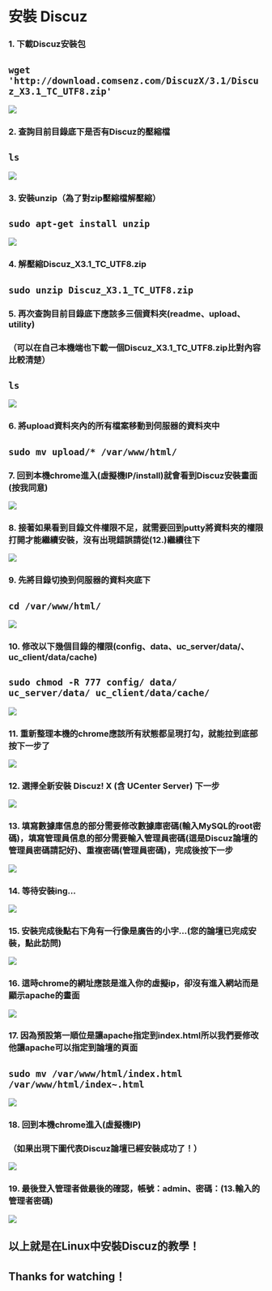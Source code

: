 # **安裝 Discuz**

### 1. 下載Discuz安裝包
## ```wget 'http://download.comsenz.com/DiscuzX/3.1/Discuz_X3.1_TC_UTF8.zip'```
![](../img/inst_part3/part3_1.png)

### 2. 查詢目前目錄底下是否有Discuz的壓縮檔
## ```ls```
![](../img/inst_part3/part3_2.png)

### 3. 安裝unzip（為了對zip壓縮檔解壓縮）
## ```sudo apt-get install unzip```
![](../img/inst_part3/part3_3.png)

### 4. 解壓縮Discuz_X3.1_TC_UTF8.zip
## ```sudo unzip Discuz_X3.1_TC_UTF8.zip```

### 5. 再次查詢目前目錄底下應該多三個資料夾(readme、upload、utility)
### （可以在自己本機端也下載一個Discuz_X3.1_TC_UTF8.zip比對內容比較清楚）
## ```ls```
![](../img/inst_part3/part3_4.png)

### 6. 將upload資料夾內的所有檔案移動到伺服器的資料夾中
## ```sudo mv upload/* /var/www/html/```

### 7. 回到本機chrome進入(虛擬機IP/install)就會看到Discuz安裝畫面(按我同意)
![](../img/inst_part3/part3_5.png)

### 8. 接著如果看到目錄文件權限不足，就需要回到putty將資料夾的權限打開才能繼續安裝，沒有出現錯誤請從(12.)繼續往下
![](../img/inst_part3/part3_6.png)

### 9. 先將目錄切換到伺服器的資料夾底下
## ```cd /var/www/html/```
![](../img/inst_part3/part3_7.png)

### 10. 修改以下幾個目錄的權限(config、data、uc_server/data/、uc_client/data/cache)
## ```sudo chmod -R 777 config/ data/ uc_server/data/ uc_client/data/cache/```
![](../img/inst_part3/part3_8.png)

### 11. 重新整理本機的chrome應該所有狀態都呈現打勾，就能拉到底部按下一步了
![](../img/inst_part3/part3_9.png)

### 12. 選擇全新安裝 Discuz! X (含 UCenter Server) 下一步
![](../img/inst_part3/part3_10.png)

### 13. 填寫數據庫信息的部分需要修改數據庫密碼(輸入MySQL的root密碼)，填寫管理員信息的部分需要輸入管理員密碼(這是Discuz論壇的管理員密碼請記好)、重複密碼(管理員密碼)，完成後按下一步
![](../img/inst_part3/part3_11.png)

### 14. 等待安裝ing…
![](../img/inst_part3/part3_12.png)

### 15. 安裝完成後點右下角有一行像是廣告的小字…(您的論壇已完成安裝，點此訪問)
![](../img/inst_part3/part3_13.png)

### 16. 這時chrome的網址應該是進入你的虛擬ip，卻沒有進入網站而是顯示apache的畫面
![](../img/inst_part1/part1_8.png)

### 17. 因為預設第一順位是讓apache指定到index.html所以我們要修改他讓apache可以指定到論壇的頁面
## ```sudo mv /var/www/html/index.html /var/www/html/index~.html```
![](../img/inst_part3/part3_14.png)

### 18. 回到本機chrome進入(虛擬機IP)
### （如果出現下圖代表Discuz論壇已經安裝成功了！）
![](../img/inst_part3/part3_15.png)

### 19. 最後登入管理者做最後的確認，帳號：admin、密碼：(13.輸入的管理者密碼)
![](../img/inst_part3/part3_16.png)

## 以上就是在Linux中安裝Discuz的教學！
## Thanks for watching！